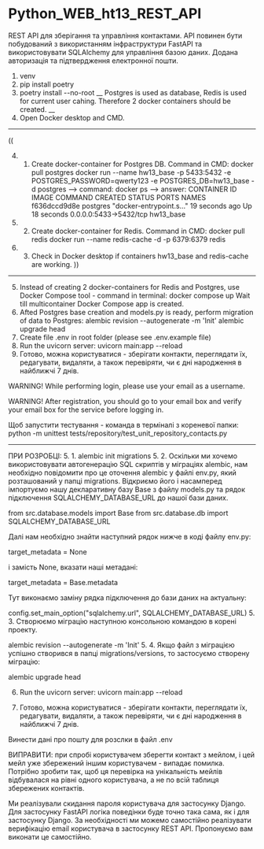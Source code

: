 # Python_WEB_ht13_REST_API
REST API для зберігання та управління контактами. API повинен бути побудований з використанням інфраструктури FastAPI та використовувати SQLAlchemy для управління базою даних.
Додана авторизація та підтвердження електронної пошти.


1. venv
2. pip install poetry
3. poetry install --no-root 
__
Postgres is used as database, Redis is used for current user cahing. Therefore 2 docker containers should be created.
__
4. Open Docker desktop and CMD. 
__________________________________________________________________
((

4. 1.  Create docker-container for Postgres DB. 
Command in CMD: 
docker pull postgres
docker run --name hw13_base -p 5433:5432 -e POSTGRES_PASSWORD=qwerty123 -e POSTGRES_DB=hw13_base -d postgres
--> command:
docker ps
--> answer:
CONTAINER ID   IMAGE      COMMAND                  CREATED          STATUS          PORTS                    NAMES
f636dccd9d8e   postgres   "docker-entrypoint.s…"   19 seconds ago   Up 18 seconds   0.0.0.0:5433->5432/tcp   hw13_base
4. 2. Create docker-container for Redis.
Command in CMD:
docker pull redis
docker run --name redis-cache -d -p 6379:6379 redis

4. 3. Check in Docker desktop if containers hw13_base and redis-cache are working.
))
---------------------------------------------------------------------------------------------------------
5. Instead of creating 2 docker-containers for Redis and Postgres, use Docker Compose tool - command in terminal:
docker compose up
Wait till multicontainer Docker Compose app is created.
6. Afted Postgres base creation and models.py is ready, perform migration of data to Postgres:
alembic revision --autogenerate -m 'Init'
alembic upgrade head
7. Create file .env in root folder (please see .env.example file)
8. Run the uvicorn server:  uvicorn main:app --reload
9. Готово, можна користуватися - зберігати контакти, переглядати їх, редагувати, видаляти, а також перевіряти, чи є дні народження в найближчі 7 днів.

WARNING!
While performing login, please use your email as a username.

WARNING!
After registration, you should go to your email box and verify your email box for the service before logging in.

Щоб запустити тестування - команда в терміналі з кореневої папки:
python -m unittest tests/repository/test_unit_repository_contacts.py



________________________________
ПРИ РОЗРОБЦІ:
5. 1. alembic init migrations
5. 2. Оскільки ми хочемо використовувати автогенерацію SQL скриптів у міграціях alembic, нам необхідно повідомити про це оточення alembic у файлі env.py, який розташований у папці migrations. Відкриємо його і насамперед імпортуємо нашу декларативну базу Base з файлу models.py та рядок підключення SQLALCHEMY_DATABASE_URL до нашої бази даних.

from src.database.models import Base
from src.database.db import SQLALCHEMY_DATABASE_URL

Далі нам необхідно знайти наступний рядок нижче в коді файлу env.py:

target_metadata = None

і замість None, вказати наші метадані:

target_metadata = Base.metadata

Тут виконаємо заміну рядка підключення до бази даних на актуальну:

config.set_main_option("sqlalchemy.url", SQLALCHEMY_DATABASE_URL)
5. 3. Створюємо міграцію наступною консольною командою в корені проекту.

alembic revision --autogenerate -m 'Init'
5. 4. Якщо файл з міграцією успішно створився в папці migrations/versions, то застосуємо створену міграцію:

alembic upgrade head

6. Run the uvicorn server:  uvicorn main:app --reload

7. Готово, можна користуватися - зберігати контакти, переглядати їх, редагувати, видаляти, а також перевіряти, чи є дні народження в найближчі 7 днів.




Винести дані про пошту для розслки в файл .env

ВИПРАВИТИ: при спробі користувачем зберегти контакт з мейлом, і цей мейл уже збережений іншим користувачем -
випадає помилка. Потрібно зробити так, щоб ця перевірка на унікальність мейлів відбувалася на рівні одного користувача, а не по всій таблиця збережених контактів.

Ми реалізували скидання пароля користувача для застосунку Django. Для застосунку FastAPI логіка поведінки 
буде точно така сама, як і для застосунку Django. За необхідності ми можемо самостійно реалізувати 
верифікацію email користувача в застосунку REST API. Пропонуємо вам виконати це самостійно.